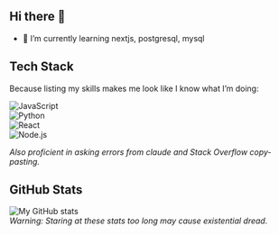 ## Hi there 👋


- 🌱 I’m currently learning nextjs, postgresql, mysql

## Tech Stack  
Because listing my skills makes me look like I know what I’m doing:

![JavaScript](https://img.shields.io/badge/JavaScript-ES6+-yellow?logo=javascript&style=flat-square)  
![Python](https://img.shields.io/badge/Python-3.x-blue?logo=python&style=flat-square)  
![React](https://img.shields.io/badge/React-17+-cyan?logo=react&style=flat-square)  
![Node.js](https://img.shields.io/badge/Node.js-14+-green?logo=node.js&style=flat-square)  

*Also proficient in asking errors from claude and Stack Overflow copy-pasting.*

## GitHub Stats  
![My GitHub stats](https://github-readme-stats.vercel.app/api?username=yourusername&show_icons=true&theme=gruvbox)  
*Warning: Staring at these stats too long may cause existential dread.*

